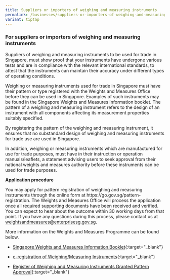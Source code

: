 ```yaml
---
title: Suppliers or importers of weighing and measuring instruments
permalink: /businesses/suppliers-or-importers-of-weighing-and-measuring-instruments/
variant: tiptap
---
```

<h3>For suppliers or importers of weighing and measuring instruments</h3>
<p>Suppliers of weighing and measuring instruments to be used for trade in
Singapore, must show proof that your instruments have undergone various
tests and are in compliance with the relevant international standards,
to attest that the instruments can maintain their accuracy under different
types of operating conditions.</p>
<p>Weighing or measuring instruments used for trade in Singapore must have
their pattern or type registered with the Weights and Measures Office before
they can be used in Singapore. Examples of such instruments may be found
in the Singapore Weights and Measures information booklet. The pattern
of a weighing and measuring instrument refers to the design of an instrument
with all components affecting its measurement properties suitably specified.</p>
<p>By registering the pattern of the weighing and measuring instrument, it
ensures that no substandard design of weighing and measuring instruments
for trade use are used in Singapore.</p>
<p>In addition, weighing or measuring instruments which are manufactured
for use for trade purposes, must have in their instruction or operation
manuals/leaflets, a statement advising users to seek approval from their
national weights and measures authority before these instruments can be
used for trade purposes.</p>
<p><strong>Application procedure</strong>
</p>
<p>You may apply for pattern registration of weighing and measuring instruments
through the online form at&nbsp;<a rel="noopener noreferrer nofollow" target="_blank">https://go.gov.sg/pattern-registration</a>.
The Weights and Measures Office will process the application once all required
supporting documents have been received and verified. You can expect to
hear about the outcome within 30 working days from that point. If you have
any questions during this process, please contact us at <a href="mailto:weightsandmeasures@enterprisesg.gov.sg" rel="noopener noreferrer nofollow" target="_blank">weightsandmeasures@enterprisesg.gov.sg</a>.</p>
<p>More information on the Weights and Measures Programme can be found below.</p>
<ul data-tight="true" class="tight">
<li>
<p><a href="/files/businesses/wmo_info_booklet.pdf" rel="noopener noreferrer nofollow" target="_blank">Singapore Weights and Measures Information Booklet</a>{:target="_blank"}</p>
</li>
<li>
<p><a href="https://www.go.gov.sg/pattern-registration" rel="noopener noreferrer nofollow" target="_blank">e-registration of Weighing/Measuring Instruments</a>{:target="_blank"}</p>
</li>
<li>
<p><a href="https://www.cpsaplus.gov.sg/Homepage/RegistryOfRegisteredSuppliersAndPatternApproval" rel="noopener noreferrer nofollow" target="_blank">Register of Weighing and Measuring Instruments Granted Pattern Approval</a>{:target="_blank"}</p>
</li>
</ul>
<p></p>